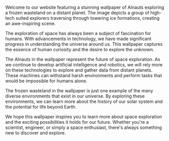 <!--
Write me content for website with wallpaper "A group of AInauts in high-tech suits exploring a frozen wasteland on a distant planet, with towering ice formations all around them."
-->

<!--font:Montserrat-->

Welcome to our website featuring a stunning wallpaper of AInauts exploring a frozen wasteland on a distant planet. The image depicts a group of high-tech suited explorers traversing through towering ice formations, creating an awe-inspiring scene.

The exploration of space has always been a subject of fascination for humans. With advancements in technology, we have made significant progress in understanding the universe around us. This wallpaper captures the essence of human curiosity and the desire to explore the unknown.

The AInauts in the wallpaper represent the future of space exploration. As we continue to develop artificial intelligence and robotics, we will rely more on these technologies to explore and gather data from distant planets. These machines can withstand harsh environments and perform tasks that would be impossible for humans alone.

The frozen wasteland in the wallpaper is just one example of the many diverse environments that exist in our universe. By exploring these environments, we can learn more about the history of our solar system and the potential for life beyond Earth.

We hope this wallpaper inspires you to learn more about space exploration and the exciting possibilities it holds for our future. Whether you're a scientist, engineer, or simply a space enthusiast, there's always something new to discover and explore.
